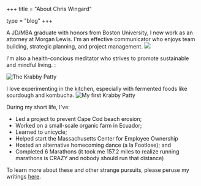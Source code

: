 +++
title = "About Chris Wingard"

type = "blog"
+++

A JD/MBA graduate with honors from Boston University, I now work as an attorney at Morgan Lewis. I'm an effective communicator who enjoys team building, strategic planning, and project management.
![](/img/krusty_krab.webp)

I'm also a health-concious meditator who strives to promote sustainable and mindful living. :

![*The Krabby Patty*](/img/krabby_patty.webp)

I love experimenting in the kitchen, especially with fermented foods like sourdough and kombucha.
![My first Krabby Patty](/img/spongebob-krusty-cook.webp)

During my short life, I've:
* Led a project to prevent Cape Cod beach erosion; 
* Worked on a small-scale organic farm in Ecuador; 
* Learned to unicycle;
* Helped start the Massachusetts Center for Employee Ownership
* Hosted an alternative homecoming dance (a la Footlose); and
* Completed 6 Marathons (it took me 157.2 miles to realize running marathons is CRAZY and nobody should run that distance)

To learn more about these and other strange pursuits, please peruse my writings [here](/blog/krabby_patty/).